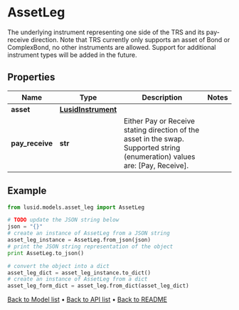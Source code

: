 # AssetLeg

The underlying instrument representing one side of the TRS and its pay-receive direction.                Note that TRS currently only supports an asset of Bond or ComplexBond, no other instruments are allowed.  Support for additional instrument types will be added in the future.

## Properties
Name | Type | Description | Notes
------------ | ------------- | ------------- | -------------
**asset** | [**LusidInstrument**](LusidInstrument.md) |  | 
**pay_receive** | **str** | Either Pay or Receive stating direction of the asset in the swap.    Supported string (enumeration) values are: [Pay, Receive]. | 

## Example

```python
from lusid.models.asset_leg import AssetLeg

# TODO update the JSON string below
json = "{}"
# create an instance of AssetLeg from a JSON string
asset_leg_instance = AssetLeg.from_json(json)
# print the JSON string representation of the object
print AssetLeg.to_json()

# convert the object into a dict
asset_leg_dict = asset_leg_instance.to_dict()
# create an instance of AssetLeg from a dict
asset_leg_form_dict = asset_leg.from_dict(asset_leg_dict)
```
[Back to Model list](../README.md#documentation-for-models) &#8226; [Back to API list](../README.md#documentation-for-api-endpoints) &#8226; [Back to README](../README.md)


